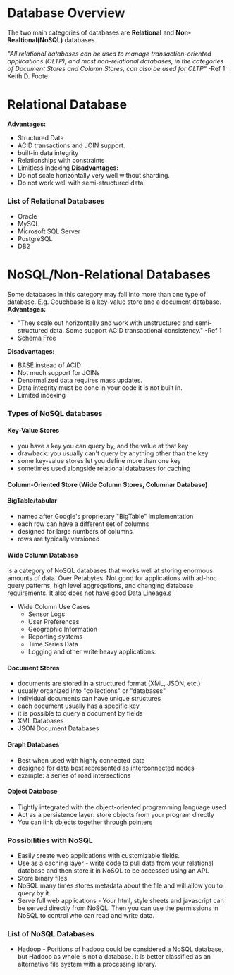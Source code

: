 # Database Overview
The two main categories of databases are **Relational** and **Non-Realtional(NoSQL)**
databases.

_"All relational databases can be used to manage transaction-oriented 
applications (OLTP), and most non-relational databases, in the categories of 
Document Stores and Column Stores, can also be used for OLTP"_ -Ref 1: Keith D.
Foote


# Relational Database
**Advantages:**
 * Structured Data
 * ACID transactions and JOIN support.
 * built-in data integrity
 * Relationships with constraints
 * Limitless indexing
**Disadvantages:**
* Do not scale horizontally very well without sharding.
* Do not work well with semi-structured data.
### List of Relational Databases
* Oracle
* MySQL
* Microsoft SQL Server
* PostgreSQL
* DB2

# NoSQL/Non-Relational Databases
Some databases in this category may fall into more than one type of database.
E.g. Couchbase is a key-value store and a document database.
**Advantages:**
* "They scale out horizontally and work with unstructured and semi-structured 
  data. Some support ACID transactional consistency." -Ref 1
* Schema Free    

**Disadvantages:**
* BASE instead of ACID
* Not much support for JOINs
* Denormalized data requires mass updates.
* Data integrity must be done in your code it is not built in.
* Limited indexing
### Types of NoSQL databases
#### Key-Value Stores
* you have a key you can query by, and the value at that key
* drawback: you usually can't query by anything other than the key
* some key-value stores let you define more than one key
* sometimes used alongside relational databases for caching
#### Column-Oriented Store (Wide Column Stores, Columnar Database)

#### BigTable/tabular
* named after Google's proprietary "BigTable" implementation
* each row can have a different set of columns
* designed for large numbers of columns
* rows are typically versioned

#### Wide Column Database 
is a category of NoSQL databases that works well
at storing enormous amounts of data. Over Petabytes. Not good for 
applications with ad-hoc query patterns, high level aggregations, and
changing database requirements. It also does not have good Data Lineage.s
* Wide Column Use Cases
  * Sensor Logs
  * User Preferences
  * Geographic Information
  * Reporting systems
  * Time Series Data
  * Logging and other write heavy applications.
#### Document Stores
* documents are stored in a structured format (XML, JSON, etc.)
* usually organized into "collections" or "databases"
* individual documents can have unique structures
* each document usually has a specific key
* it is possible to query a document by fields
* XML Databases
* JSON Document Databases
#### Graph Databases
* Best when used with highly connected data
* designed for data best represented as interconnected nodes
* example: a series of road intersections

#### Object Database
* Tightly integrated with the object-oriented programming language used
* Act as a persistence layer: store objects from your program directly
* You can link objects together through pointers

### Possibilities with NoSQL
* Easily create web applications with customizable fields.
* Use as a caching layer - write code to pull data from your relational database
  and then store it in NoSQL to be accessed using an API.
* Store binary files
* NoSQL many times stores metadata about the file and will allow you to query by
  it.
* Serve full web applications - Your html, style sheets and javascript can be
  served directly from NoSQL. Then you can use the permissions in NoSQL to
  control who can read and write data.

### List of NoSQL Databases
* Hadoop - Poritions of hadoop could be considered a NoSQL database, but Hadoop
  as whole is not a database. It is better classified as an alternative file
  system with a processing library.